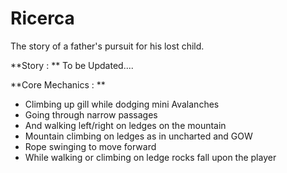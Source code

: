 # Ricerca
The story of a father's pursuit for his lost child.

**Story : **
To be Updated....


**Core Mechanics : **
- Climbing up gill while dodging mini Avalanches
- Going through narrow passages
- And walking left/right on ledges on the mountain
- Mountain climbing on ledges as in uncharted and GOW
- Rope swinging to move forward
- While walking or climbing on ledge rocks fall upon the player
